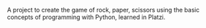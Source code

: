 A project to create the game of rock, paper, scissors using the basic concepts of programming with Python, learned in Platzi.
